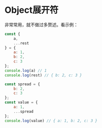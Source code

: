# Object展开符

非常常用，就不做过多赘述。看示例：

``` javascript
const {
    a,
    ...rest
} = {
    a: 1,
    b: 2,
    c: 3
};
console.log(a) // 1
console.log(rest) // { b: 2, c: 3 }

const spread = {
    b: 2,
    c: 3
};
const value = {
    a: 1,
    ...spread
};
console.log(value) // { a: 1, b: 2, c: 3 }
```
